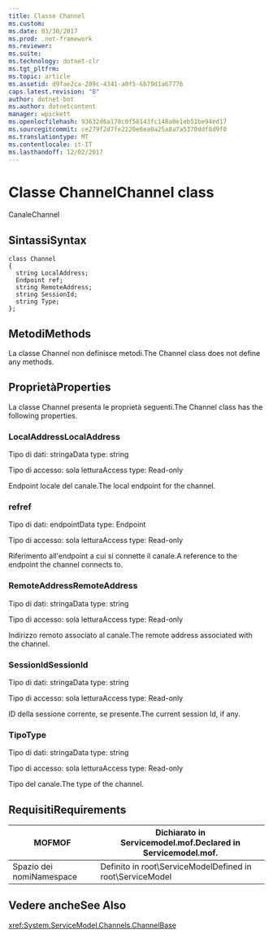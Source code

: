 ```yaml
---
title: Classe Channel
ms.custom: 
ms.date: 03/30/2017
ms.prod: .net-framework
ms.reviewer: 
ms.suite: 
ms.technology: dotnet-clr
ms.tgt_pltfrm: 
ms.topic: article
ms.assetid: d9fae2ca-209c-4341-a0f5-6b79d1a67776
caps.latest.revision: "8"
author: dotnet-bot
ms.author: dotnetcontent
manager: wpickett
ms.openlocfilehash: 93632d6a178c0f58143fc148a0e1eb51be94ed17
ms.sourcegitcommit: ce279f2d7fe2220e6ea0a25a8a7a5370ddf8d9f0
ms.translationtype: MT
ms.contentlocale: it-IT
ms.lasthandoff: 12/02/2017
---
```

# <a name="channel-class"></a><span data-ttu-id="9996f-102">Classe Channel</span><span class="sxs-lookup"><span data-stu-id="9996f-102">Channel class</span></span>
<span data-ttu-id="9996f-103">Canale</span><span class="sxs-lookup"><span data-stu-id="9996f-103">Channel</span></span>  
  
## <a name="syntax"></a><span data-ttu-id="9996f-104">Sintassi</span><span class="sxs-lookup"><span data-stu-id="9996f-104">Syntax</span></span>  
  
```  
class Channel  
{  
  string LocalAddress;  
  Endpoint ref;  
  string RemoteAddress;  
  string SessionId;  
  string Type;  
};  
```  
  
## <a name="methods"></a><span data-ttu-id="9996f-105">Metodi</span><span class="sxs-lookup"><span data-stu-id="9996f-105">Methods</span></span>  
 <span data-ttu-id="9996f-106">La classe Channel non definisce metodi.</span><span class="sxs-lookup"><span data-stu-id="9996f-106">The Channel class does not define any methods.</span></span>  
  
## <a name="properties"></a><span data-ttu-id="9996f-107">Proprietà</span><span class="sxs-lookup"><span data-stu-id="9996f-107">Properties</span></span>  
 <span data-ttu-id="9996f-108">La classe Channel presenta le proprietà seguenti.</span><span class="sxs-lookup"><span data-stu-id="9996f-108">The Channel class has the following properties.</span></span>  
  
### <a name="localaddress"></a><span data-ttu-id="9996f-109">LocalAddress</span><span class="sxs-lookup"><span data-stu-id="9996f-109">LocalAddress</span></span>  
 <span data-ttu-id="9996f-110">Tipo di dati: stringa</span><span class="sxs-lookup"><span data-stu-id="9996f-110">Data type: string</span></span>  
  
 <span data-ttu-id="9996f-111">Tipo di accesso: sola lettura</span><span class="sxs-lookup"><span data-stu-id="9996f-111">Access type: Read-only</span></span>  
  
 <span data-ttu-id="9996f-112">Endpoint locale del canale.</span><span class="sxs-lookup"><span data-stu-id="9996f-112">The local endpoint for the channel.</span></span>  
  
### <a name="ref"></a><span data-ttu-id="9996f-113">ref</span><span class="sxs-lookup"><span data-stu-id="9996f-113">ref</span></span>  
 <span data-ttu-id="9996f-114">Tipo di dati: endpoint</span><span class="sxs-lookup"><span data-stu-id="9996f-114">Data type: Endpoint</span></span>  
  
 <span data-ttu-id="9996f-115">Tipo di accesso: sola lettura</span><span class="sxs-lookup"><span data-stu-id="9996f-115">Access type: Read-only</span></span>  
  
 <span data-ttu-id="9996f-116">Riferimento all'endpoint a cui si connette il canale.</span><span class="sxs-lookup"><span data-stu-id="9996f-116">A reference to the endpoint the channel connects to.</span></span>  
  
### <a name="remoteaddress"></a><span data-ttu-id="9996f-117">RemoteAddress</span><span class="sxs-lookup"><span data-stu-id="9996f-117">RemoteAddress</span></span>  
 <span data-ttu-id="9996f-118">Tipo di dati: stringa</span><span class="sxs-lookup"><span data-stu-id="9996f-118">Data type: string</span></span>  
  
 <span data-ttu-id="9996f-119">Tipo di accesso: sola lettura</span><span class="sxs-lookup"><span data-stu-id="9996f-119">Access type: Read-only</span></span>  
  
 <span data-ttu-id="9996f-120">Indirizzo remoto associato al canale.</span><span class="sxs-lookup"><span data-stu-id="9996f-120">The remote address associated with the channel.</span></span>  
  
### <a name="sessionid"></a><span data-ttu-id="9996f-121">SessionId</span><span class="sxs-lookup"><span data-stu-id="9996f-121">SessionId</span></span>  
 <span data-ttu-id="9996f-122">Tipo di dati: stringa</span><span class="sxs-lookup"><span data-stu-id="9996f-122">Data type: string</span></span>  
  
 <span data-ttu-id="9996f-123">Tipo di accesso: sola lettura</span><span class="sxs-lookup"><span data-stu-id="9996f-123">Access type: Read-only</span></span>  
  
 <span data-ttu-id="9996f-124">ID della sessione corrente, se presente.</span><span class="sxs-lookup"><span data-stu-id="9996f-124">The current session Id, if any.</span></span>  
  
### <a name="type"></a><span data-ttu-id="9996f-125">Tipo</span><span class="sxs-lookup"><span data-stu-id="9996f-125">Type</span></span>  
 <span data-ttu-id="9996f-126">Tipo di dati: stringa</span><span class="sxs-lookup"><span data-stu-id="9996f-126">Data type: string</span></span>  
  
 <span data-ttu-id="9996f-127">Tipo di accesso: sola lettura</span><span class="sxs-lookup"><span data-stu-id="9996f-127">Access type: Read-only</span></span>  
  
 <span data-ttu-id="9996f-128">Tipo del canale.</span><span class="sxs-lookup"><span data-stu-id="9996f-128">The type of the channel.</span></span>  
  
## <a name="requirements"></a><span data-ttu-id="9996f-129">Requisiti</span><span class="sxs-lookup"><span data-stu-id="9996f-129">Requirements</span></span>  
  
|<span data-ttu-id="9996f-130">MOF</span><span class="sxs-lookup"><span data-stu-id="9996f-130">MOF</span></span>|<span data-ttu-id="9996f-131">Dichiarato in Servicemodel.mof.</span><span class="sxs-lookup"><span data-stu-id="9996f-131">Declared in Servicemodel.mof.</span></span>|  
|---------|-----------------------------------|  
|<span data-ttu-id="9996f-132">Spazio dei nomi</span><span class="sxs-lookup"><span data-stu-id="9996f-132">Namespace</span></span>|<span data-ttu-id="9996f-133">Definito in root\ServiceModel</span><span class="sxs-lookup"><span data-stu-id="9996f-133">Defined in root\ServiceModel</span></span>|  
  
## <a name="see-also"></a><span data-ttu-id="9996f-134">Vedere anche</span><span class="sxs-lookup"><span data-stu-id="9996f-134">See Also</span></span>  
 <xref:System.ServiceModel.Channels.ChannelBase>
